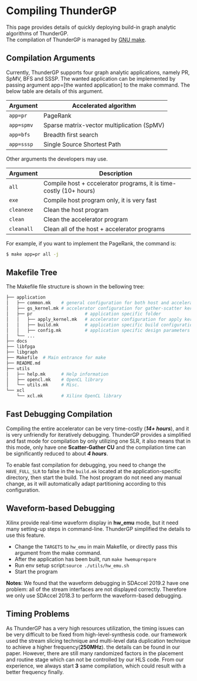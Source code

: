 # Compiling ThunderGP
This page provides details of quickly deploying build-in graph analytic algorithms of ThunderGP.  
The compilation of ThunderGP is managed by [GNU make](https://www.gnu.org/software/make/manual/html_node/Introduction.html).

## Compilation Arguments

Currently, ThunderGP supports four graph analytic applications, namely PR, SpMV, BFS and SSSP. The wanted application can be implemented by passing argument app=[the wanted application] to the make command. The below table are details of this argument.

| Argument    | Accelerated algorithm  |
|--------------|--------------|
| ```app=pr``` | PageRank |
| ```app=spmv``` | Sparse matrix-vector multiplication (SpMV) |
| ```app=bfs``` | Breadth first search |
| ```app=sssp``` | Single Source Shortest Path |

Other arguments the developers may use. 

| Argument    | Description |
|--------------|--------------|
| ```all``` | Compile host + cccelerator programs, it is time-costly (10+ hours) |
| ```exe``` | Compile host program only, it is very fast |
| ```cleanexe``` | Clean the host program |
| ```clean``` | Clean the accelerator program |
| ```cleanall``` | Clean all of the host + accelerator programs |


For example, if you want to implement the PageRank, the command is:

```sh
$ make app=pr all -j
```

## Makefile Tree

The Makefile file structure is shown in the bellowing tree:

```sh
├── application
│   ├── common.mk    # general configuration for both host and accelerator programs
│   ├── gs_kernel.mk # accelerator configuration for gather-scatter kernel 
│   ├── pr                    # application specific folder
│   │   ├── apply_kernel.mk   # accelerator configuration for apply kernel
│   │   ├── build.mk          # application specific build configuration
│   │   ├── config.mk         # application specific design parameters
│   └── ...
├── docs
├── libfpga
├── libgraph
├── Makefile  # Main entrance for make
├── README.md
├── utils
│   ├── help.mk      # Help information
│   ├── opencl.mk    # OpenCL library
│   └── utils.mk     # Misc.
└── xcl
    └── xcl.mk       # Xilinx OpenCL library
```

## Fast Debugging Compilation

Compiling the entire accelerator can be very time-costly (*__14+ hours__*), and it is very unfriendly for iteratively debugging. ThunderGP provides a simplified and fast mode for compilation by only utilizing one SLR, it also means that in this mode, only have one __Scatter-Gather CU__ and the compilation time can be significantly reduced to about *__4 hours__*. 

To enable fast compilation for debugging, you need to change the ```HAVE_FULL_SLR``` to false in the ```build.mk``` located at the application-specific directory, then start the build. The host program do not need any manual change, as it will automatically adapt partitioning according to this configuration.


## Waveform-based Debugging


Xilinx provide real-time waveform display in __hw_emu__ mode, but it need many setting-up steps in command-line. ThunderGP simplified the details to use this feature.

* Change the ```TARGETS``` to ```hw_emu``` in main Makefile, or directly pass this argument from the make command.
* After the application has been built, run ```make hwemuprepare```
* Run env setup script:```source ./utils/hw_emu.sh ```
* Start the program

__Notes__:
We found that the waveform debugging in SDAccel 2019.2 have one problem: all of the stream interfaces are not displayed correctly. Therefore we only use SDAccel 2018.3 to perform the waveform-based debugging.



## Timing Problems

As ThunderGP has a very high resources utilization, the timing issues can be very difficult to be fixed from high-level-synthesis code. our framework used the stream slicing technique and multi-level data duplication technique to achieve a higher frequency(__250MHz__). the details can be found in our paper. However, there are still many randomized factors in the placement and routine stage which can not be controlled by our HLS code. From our experience, we always start __3__ same compilation, which could result with a better frequency finally.  
